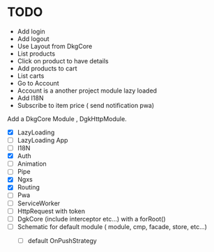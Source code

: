 # TODO

- Add login
- Add logout
- Use Layout from DkgCore
- List products
- Click on product to have details
- Add products to cart
- List carts
- Go to Account
- Account is a another project module lazy loaded
- Add I18N
- Subscribe to item price ( send notification pwa)

Add a DkgCore Module , DgkHttpModule.


- [x] LazyLoading
- [ ] LazyLoading App
- [ ] I18N
- [x] Auth
- [ ] Animation
- [ ] Pipe
- [x] Ngxs
- [x] Routing
- [ ] Pwa
- [ ] ServiceWorker
- [ ] HttpRequest with token
- [ ] DgkCore (include interceptor etc...) with a forRoot()
- [ ] Schematic for default module ( module, cmp, facade, store, etc...)
  - [ ] default OnPushStrategy
  
